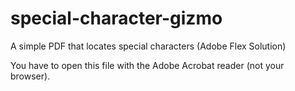 # special-character-gizmo
A simple PDF that locates special characters (Adobe Flex Solution)

You have to open this file with the Adobe Acrobat reader (not your browser).


